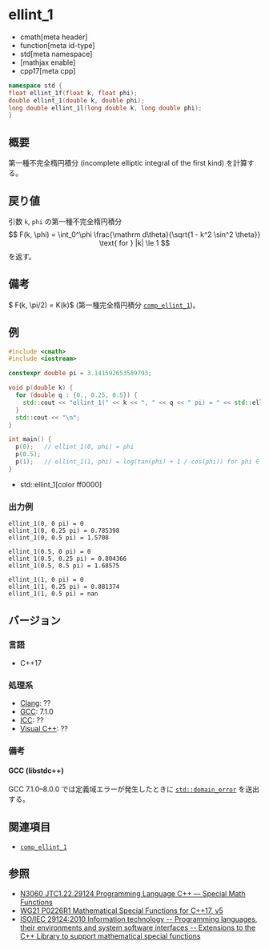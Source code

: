 # ellint_1
* cmath[meta header]
* function[meta id-type]
* std[meta namespace]
* [mathjax enable]
* cpp17[meta cpp]

```cpp
namespace std {
float ellint_1f(float k, float phi);
double ellint_1(double k, double phi);
long double ellint_1l(long double k, long double phi);
}
```

## 概要
第一種不完全楕円積分 (incomplete elliptic integral of the first kind) を計算する。


## 戻り値
引数 `k`, `phi` の第一種不完全楕円積分
$$
F(k, \phi) = \int_0^\phi \frac{\mathrm d\theta}{\sqrt{1 - k^2 \sin^2 \theta}} \text{ for } |k| \le 1
$$
を返す。


## 備考
$ F(k, \pi/2) = K(k)$ (第一種完全楕円積分 [`comp_ellint_1`](comp_ellint_1.md))。


## 例
```cpp example
#include <cmath>
#include <iostream>

constexpr double pi = 3.141592653589793;

void p(double k) {
  for (double q : {0., 0.25, 0.5}) {
    std::cout << "ellint_1(" << k << ", " << q << " pi) = " << std::ellint_1(k, q * pi) << "\n";
  }
  std::cout << "\n";
}

int main() {
  p(0);   // ellint_1(0, phi) = phi
  p(0.5);
  p(1);   // ellint_1(1, phi) = log(tan(phi) + 1 / cos(phi)) for phi ∈ (-π/2, π/2)
}
```
* std::ellint_1[color ff0000]

### 出力例
```
ellint_1(0, 0 pi) = 0
ellint_1(0, 0.25 pi) = 0.785398
ellint_1(0, 0.5 pi) = 1.5708

ellint_1(0.5, 0 pi) = 0
ellint_1(0.5, 0.25 pi) = 0.804366
ellint_1(0.5, 0.5 pi) = 1.68575

ellint_1(1, 0 pi) = 0
ellint_1(1, 0.25 pi) = 0.881374
ellint_1(1, 0.5 pi) = nan

```


## バージョン
### 言語
- C++17

### 処理系
- [Clang](/implementation.md#clang): ??
- [GCC](/implementation.md#gcc): 7.1.0
- [ICC](/implementation.md#icc): ??
- [Visual C++](/implementation.md#visual_cpp): ??


### 備考
#### GCC (libstdc++)
GCC 7.1.0–8.0.0 では定義域エラーが発生したときに [`std::domain_error`](/reference/stdexcept.md) を送出する。


## 関連項目
* [`comp_ellint_1`](comp_ellint_1.md)


## 参照
- [N3060 JTC1.22.29124 Programming Language C++ — Special Math Functions](http://www.open-std.org/jtc1/sc22/wg21/docs/papers/2010/n3060.pdf)
- [WG21 P0226R1 Mathematical Special Functions for C++17, v5](https://isocpp.org/files/papers/P0226R1.pdf)
- [ISO/IEC 29124:2010 Information technology -- Programming languages, their environments and system software interfaces -- Extensions to the C++ Library to support mathematical special functions](https://www.iso.org/standard/50511.html)

